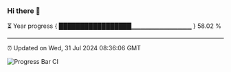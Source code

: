 ### Hi there 👋

⏳ Year progress { █████████████████▁▁▁▁▁▁▁▁▁▁▁▁▁ } 58.02 %

---

⏰ Updated on Wed, 31 Jul 2024 08:36:06 GMT

![Progress Bar CI](https://github.com/IshwaranRudhara/GIT-ACTION/workflows/Progress%20Bar%20CI/badge.svg)
